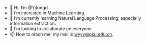 - 👋 Hi, I’m @Ydongd
- 👀 I’m interested in Machine Learning.
- 🌱 I’m currently learning Natural Language Processing, especially information extraction.
- 💞️ I’m looking to collaborate on everyone.
- 📫 How to reach me, my mail is wyyy@pku.edu.cn.

<!---
Ydongd/Ydongd is a ✨ special ✨ repository because its `README.md` (this file) appears on your GitHub profile.
You can click the Preview link to take a look at your changes.
--->
